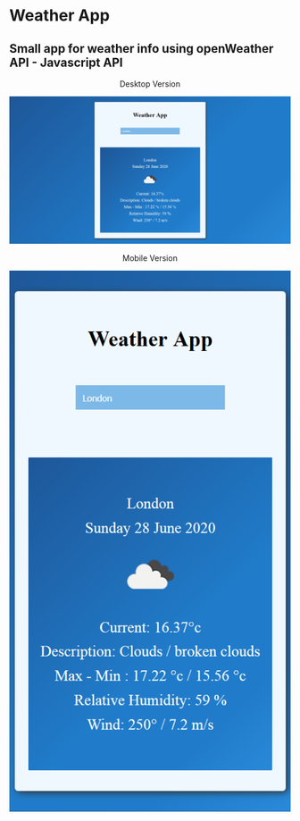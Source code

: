# Weather App

## Small app for weather info using openWeather API - Javascript API

<div align="center">
Desktop Version

![Desktop](readme-images/desktop-image.png)

Mobile Version

![Desktop](readme-images/mobile-image.png)

</div>
